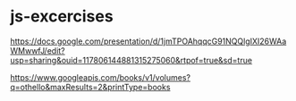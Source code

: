 # js-excercises

https://docs.google.com/presentation/d/1jmTPOAhqqcG91NQQlgIXI26WAaWMwwfJ/edit?usp=sharing&ouid=117806144881315275060&rtpof=true&sd=true


https://www.googleapis.com/books/v1/volumes?q=othello&maxResults=2&printType=books
